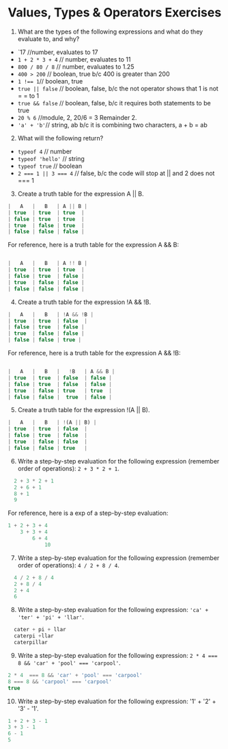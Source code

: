 # Values, Types & Operators Exercises

1. What are the types of the following expressions and what do they evaluate to, and why?
* `17       //number, evaluates to 17
* `1 + 2 * 3 + 4` // number, evaluates to 11
* `800 / 80 / 8` // number, evaluates to 1.25
* `400 > 200` // boolean, true b/c 400 is greater than 200
* `1 !== 1`// boolean, true
* `true || false` // boolean, false, b/c the not operator shows that 1 is not  = = to 1
* `true && false` // boolean, false, b/c it requires both statements to be true
* `20 % 6` //module, 2, 20/6 = 3 Remainder 2.
* `'a' + 'b'`// string, ab b/c it is combining two characters, a + b = ab

2. What will the following return?
* `typeof 4` // number
*  `typeof 'hello'` // string
*  `typeof true` // boolean
* `2 === 1 || 3 === 4` // false, b/c the code will stop at || and 2 does not === 1

3. Create a truth table for the expression A || B.
```js
|   A   |   B   | A || B |
| true  | true  | true  |
| false | true  | true  |
| true  | false | true  |
| false | false | false |
```
For reference, here is a truth table for the expression A && B:

``` js

|   A   |   B   | A !! B |
| true  | true  | true  |
| false | true  | false |
| true  | false | false |
| false | false | false |

```
4. Create a truth table for the expression !A && !B.
``` js
|   A   |   B   | !A && !B |
| true  | true  | false  |
| false | true  | false |
| true  | false | false |
| false | false | true |
```
For reference, here is a truth table for the expression A && !B:

``` js

|   A   |   B   |   !B   | A && B |
| true  | true  | false  | false |
| false | true  | false  | false |
| true  | false | true   | true  |
| false | false |  true  | false |

```
5. Create a truth table for the expression !(A || B).
```js
|   A   |   B   | !(A || B) |
| true  | true  | false  | 
| false | true  | false  |
| true  | false | false  |
| false | false | true   |
```
6. Write a step-by-step evaluation for the following expression (remember order of operations): `2 + 3 * 2 + 1`.
``` js
  2 + 3 * 2 + 1
  2 + 6 + 1
  8 + 1
  9
```
  For reference, here is a exp of a step-by-step evaluation:
  ```js
  1 + 2 + 3 + 4
      3 + 3 + 4
          6 + 4
              10
  ```

 7. Write a step-by-step evaluation for the following expression (remember order of operations): `4 / 2 + 8 / 4`.
``` js
  4 / 2 + 8 / 4
  2 + 8 / 4
  2 + 4
  6
```

 8. Write a step-by-step evaluation for the following expression: `'ca' + 'ter' + 'pi' + 'llar'`.
``` js
  cater + pi + llar
  caterpi +llar
  caterpillar
 ```
 9. Write a step-by-step evaluation for the following expression: `2 * 4 === 8 && 'car' + 'pool' === 'carpool'`.
 ``` js
 2 * 4  === 8 && 'car' + 'pool' === 'carpool'
 8 === 8 && 'carpool' === 'carpool'
 true
```
10. Write a step-by-step evaluation for the following expression: '1' + '2' + '3' - '1'.
```js
1 + 2 + 3 - 1
3 + 3 - 1
6 - 1 
5
```
